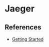 # Jaeger

## References

* [Getting Started](https://www.jaegertracing.io/docs/1.51/getting-started/)
